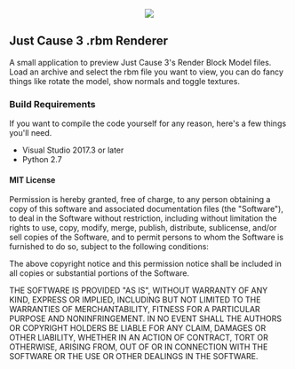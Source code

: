 <p align="center"><img src="http://i.imgur.com/wEE9x53.png"></p>

## Just Cause 3 .rbm Renderer
A small application to preview Just Cause 3's Render Block Model files. Load an archive and select the rbm file you want to view, you can do fancy things like rotate the model, show normals and toggle textures.

### Build Requirements
If you want to compile the code yourself for any reason, here's a few things you'll need.
 - Visual Studio 2017.3 or later
 - Python 2.7
 
#### MIT License
Permission is hereby granted, free of charge, to any person obtaining a copy
of this software and associated documentation files (the "Software"), to deal
in the Software without restriction, including without limitation the rights
to use, copy, modify, merge, publish, distribute, sublicense, and/or sell
copies of the Software, and to permit persons to whom the Software is
furnished to do so, subject to the following conditions:

The above copyright notice and this permission notice shall be included in all
copies or substantial portions of the Software.

THE SOFTWARE IS PROVIDED "AS IS", WITHOUT WARRANTY OF ANY KIND, EXPRESS OR
IMPLIED, INCLUDING BUT NOT LIMITED TO THE WARRANTIES OF MERCHANTABILITY,
FITNESS FOR A PARTICULAR PURPOSE AND NONINFRINGEMENT. IN NO EVENT SHALL THE
AUTHORS OR COPYRIGHT HOLDERS BE LIABLE FOR ANY CLAIM, DAMAGES OR OTHER
LIABILITY, WHETHER IN AN ACTION OF CONTRACT, TORT OR OTHERWISE, ARISING FROM,
OUT OF OR IN CONNECTION WITH THE SOFTWARE OR THE USE OR OTHER DEALINGS IN THE
SOFTWARE.

